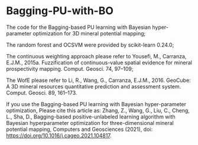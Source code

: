 # Bagging-PU-with-BO
The code for the Bagging-based PU learning with Bayesian hyper-parameter optimization for 3D mineral potential mapping;

The random forest and OCSVM were provided by scikit-learn 0.24.0;

The continuous weighting approach please refer to Yousefi, M., Carranza, E.J.M., 2015a. Fuzzification of continuous-value spatial evidence for mineral prospectivity mapping. Comput. Geosci. 74, 97–109;

The WofE please refer to Li, R., Wang, G., Carranza, E.J.M., 2016. GeoCube: A 3D mineral resources quantitative prediction and assessment system. Comput. Geosci. 89, 161–173.

If you use the Bagging-based PU learning with Bayesian hyper-parameter optimization, Please cite this article as: Zhang, Z., Wang, G., Liu, C., Cheng, L., Sha, D., Bagging-based positive-unlabeled learning algorithm with Bayesian hyperparameter optimization for three-dimensional mineral potential mapping, Computers and Geosciences (2021), doi: https://doi.org/10.1016/j.cageo.2021.104817.

